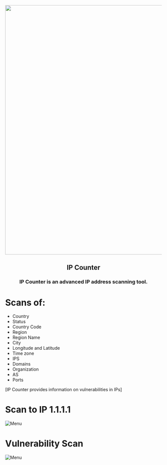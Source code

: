 <div align="center">
<img align="center" src="https://cdn.discordapp.com/attachments/1007506642901934123/1093412034755952711/68_sin_titulo_20230406020635.png" width="800px" >
 
 <h2 align="center">IP Counter</h2>   

<h3 align="center">IP Counter is an advanced IP address scanning tool.</h3>
</div>

# Scans of:

- Country
- Status
- Country Code
- Region
- Region Name
- City
- Longitude and Latitude
- Time zone
- IPS
- Domains
- Organization
- AS
- Ports

[IP Counter provides information on vulnerabilities in IPs]

# Scan to IP 1.1.1.1

![Menu](https://cdn.discordapp.com/attachments/1007506642901934123/1093412224149757992/Captura_de_pantalla_-2023-04-06_02-36-321.png)

# Vulnerability Scan

![Menu](https://cdn.discordapp.com/attachments/1007506642901934123/1093412181757923458/Drawing-1.sketchpad.png)
